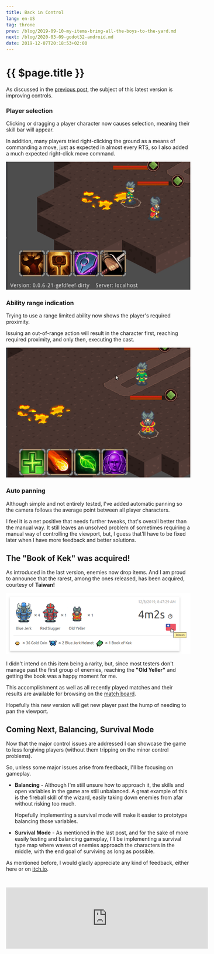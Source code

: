 ```yaml
---
title: Back in Control
lang: en-US
tag: throne
prev: /blog/2019-09-10-my-items-bring-all-the-boys-to-the-yard.md
next: /blog/2020-03-09-godot32-android.md
date: 2019-12-07T20:18:53+02:00
---
```


# {{ $page.title }}

As discussed in the [previous post], the subject of this latest version is
improving controls.

### Player selection

Clicking or dragging a player character now causes selection, meaning their
skill bar will appear.

In addition, many players tried right-clicking the ground as a means of
commanding a move, just as expected in almost every RTS, so I also added a
much expected right-click move command.

![Selection on click and right-click moving](./img/selection_moving_rightclick.gif)

### Ability range indication

Trying to use a range limited ability now shows the player's required proximity.

Issuing an out-of-range action will result in the character first, reaching
required proximity, and only then, executing the cast.

![Out of range commands](./img/out_of_range.gif)

### Auto panning

Although simple and not entirely tested, I've added automatic panning so the
camera follows the average point between all player characters.

I feel it is a net positive that needs further tweaks, that's overall better
than the manual way. It still leaves an unsolved problem of sometimes requiring
a manual way of controlling the viewport, but, I guess that'll have to be fixed
later when I have more feedback and better solutions.

## The "Book of Kek" was acquired!

As introduced in the last version, enemies now drop items.
And I am proud to announce that the rarest, among the ones released, has been
acquired, courtesy of **Taiwan!**

![Taiwan gets Book of Kek](./img/taiwan_book_of_kek.png)

I didn't intend on this item being a rarity, but, since most testers don't manage
past the first group of enemies, reaching the **"Old Yeller"** and getting the
book was a happy moment for me.

This accomplishment as well as all recently played matches and their results are
available for browsing on the [match board].

Hopefully this new version will get new player past the hump of needing to pan
the viewport.

## Coming Next, Balancing, Survival Mode

Now that the major control issues are addressed I can showcase the game to
less forgiving players (without them tripping on the minor control problems).

So, unless some major issues arise from feedback, I'll be focusing on gameplay.

* **Balancing** - Although I'm still unsure how to approach it, the skills and
  open variables in the game are still unbalanced. A great example of this is
  the fireball skill of the wizard, easily taking down enemies from afar without
  risking too much.

  Hopefully implementing a survival mode will make it easier to prototype
  balancing those variables.

* **Survival Mode** - As mentioned in the last post, and for the sake of more
  easily testing and balancing gameplay, I'll be implementing a survival type
  map where waves of enemies approach the characters in the middle, with the end
  goal of surviving as long as possible.

As mentioned before, I would gladly appreciate any kind of feedback, either here
or on [itch.io](https://mastern2k3.itch.io/tom).

<div style="text-align: center; margin-top: 3em; margin-bottom: 3em;">
    <iframe frameborder="0" src="https://itch.io/embed/442046?linkback=true&amp;fg_color=2c3e50&amp;link_color=3eaf7c" width="552" height="167"></iframe>
</div>

[previous post]: ./2019-09-10-my-items-bring-all-the-boys-to-the-yard.md
[match board]:   /throne/results.md
